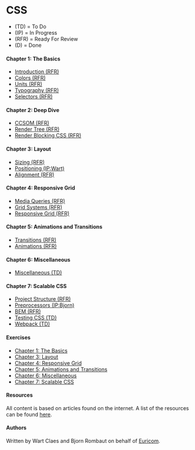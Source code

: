 <!-- <img src="./docs/mjr.png"> -->

# CSS

- (TD) = To Do
- (IP) = In Progress
- (RFR) = Ready For Review
- (D) = Done

#### Chapter 1: The Basics

- [Introduction (RFR)](docs/Chapter%201:%20The%20Basics/1.1%20Introduction.md)
- [Colors (RFR)](docs/Chapter%201:%20The%20Basics/1.2%20Colors.md)
- [Units (RFR)](docs/Chapter%201:%20The%20Basics/1.3%20Units.md)
- [Typography (RFR)](docs/Chapter%201:%20The%20Basics/1.4%20Typography.md)
- [Selectors (RFR)](docs/Chapter%201:%20The%20Basics/1.5%20Selectors.md)

#### Chapter 2: Deep Dive

- [CCSOM (RFR)](docs/Chapter%202:%20Deep%20Dive/2.1%20DOM%20and%20CSSOM.md)
- [Render Tree (RFR)](docs/Chapter%202:%20Deep%20Dive/2.2%20Render%20Tree.md)
- [Render Blocking CSS (RFR)](docs/Chapter%202:%20Deep%20Dive/2.3%20Render%20Blocking%20CSS.md)

#### Chapter 3: Layout

- [Sizing (RFR)](docs/Chapter%203:%20Layout/3.1%20Sizing.md)
- [Positioning (IP:Wart)](docs/Chapter%203:%20Layout/3.2%20Positioning.md)
- [Alignment (RFR)](docs/Chapter%203:%20Layout/3.3%20Alignment.md)

#### Chapter 4: Responsive Grid

- [Media Queries (RFR)](docs/Chapter%204:%20Responsive%20Grid/4.1%20Media%20Queries.md)
- [Grid Systems (RFR)](docs/Chapter%204:%20Responsive%20Grid/4.2%20Grid%20Systems.md)
- [Responsive Grid (RFR)](docs/Chapter%204:%20Responsive%20Grid/4.3%20Responsive%20Grid.md)

#### Chapter 5: Animations and Transitions

- [Transitions (RFR)](docs/Chapter%205:%20Animations%20and%20Transitions/5.1%20Transitions.md)
- [Animations (RFR)](docs/Chapter%205:%20Animations%20and%20Transitions/5.2%20Animations.md)

#### Chapter 6: Miscellaneous

- [Miscellaneous (TD)](docs/Chapter%206:%20Miscellaneous/6.1%20Miscellaneous.md)

#### Chapter 7: Scalable CSS

- [Project Structure (RFR)](docs/Chapter%207:%20Scalable%20CSS/7.1%20Project%20Structure.md)
- [Preprocessors (IP:Bjorn)](docs/Chapter%207:%20Scalable%20CSS/7.2%20Preprocessors.md)
- [BEM (RFR)](docs/Chapter%207:%20Scalable%20CSS/7.3%20BEM.md)
- [Testing CSS (TD)](docs/Chapter%207:%20Scalable%20CSS/7.4%20Testing%20CSS.md)
- [Webpack (TD)](docs/Chapter%207:%20Scalable%20CSS/7.5%20Webpack.md)

#### Exercises

- [Chapter 1: The Basics](exercises/Chapter%201:%20The%20Basics)
- [Chapter 3: Layout](exercises/Chapter%203:%20Layout)
- [Chapter 4: Responsive Grid](exercises/Chapter%204:%20Responsive%20Grid)
- [Chapter 5: Animations and Transitions](exercises/Chapter%205:%20Animations%20and%20Transitions)
- [Chapter 6: Miscellaneous](exercises/Chapter%206:%20Miscellaneous)
- [Chapter 7: Scalable CSS](exercises/Chapter%207:%20Scalable%20CSS)

#### Resources 

All content is based on articles found on the internet. A list of the resources can be found [here](./docs/resources.md).

#### Authors

Written by Wart Claes and Bjorn Rombaut on behalf of [Euricom](http://www.euri.com).
